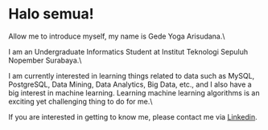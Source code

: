 # Halo semua! 

Allow me to introduce myself, my name is Gede Yoga Arisudana.\

I am an Undergraduate Informatics Student at Institut Teknologi Sepuluh Nopember Surabaya.\

I am currently interested in learning things related to data such as MySQL, PostgreSQL, Data Mining, Data Analytics, Big Data, etc., and I also have a big interest in machine learning. Learning machine learning algorithms is an exciting yet challenging thing to do for me.\

If you are interested in getting to know me, please contact me via [Linkedin](https://www.linkedin.com/in/gede-yoga-arisudana-81a52a1bb/).
